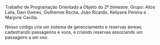 Trabalho de Programação Orientada a Objeto do 2º bimestre. Grupo: Alice Laila, Davi Gomes, Guilherme Rocha, João Ricardo, Kellyane Pereira e Marjorie Cecília.

Nosso código cria um sistema de gerenciamento e reservas áereas, cadastrando passageiros e voos, e criando reservas associando um passageiro a um voo.
